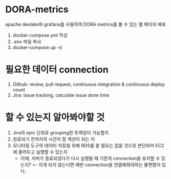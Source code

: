 # DORA-metrics
apache devlake와 grafana를 사용하여 DORA metrics를 볼 수 있는 웹 페이지 배포

1. docker-compose.yml 작성
2. .env 파일 복사
3. docker-compose up -d

# 필요한 데이터 connection
1. Github: review, pull request, continuous integration & continuous deploy count
2. Jira: issue tracking, calculate issue done time

# 할 수 있는지 알아봐야할 것
1. Jira의 epic 단위로 grouping한 트랙킹이 가능할지
2. 완료되기 전까지의 시간이 잘 계산이 되는 지
3. 모니터링 도구의 데이터 저장을 위해 RDS를 쓸 필요는 없을 것으로 판단되어 EC2에 올려두고 실행할 수 있는지
   - 이때, 서버가 종료되었다가 다시 실행될 때 기존의 connection을 유지할 수 있는지? <- 이게 되지 않는다면 매번 connection을 연결해줘야하는 불편함이 있다.
